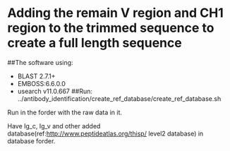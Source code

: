 # Adding the remain V region and CH1 region to the trimmed sequence to create a full length sequence

##The software using:
  * BLAST 2.7.1+
  * EMBOSS:6.6.0.0
  * usearch v11.0.667
##Run:
../antibody_identification/create_ref_database/create_ref_database.sh

Run in the forder with the raw data in it.

Have Ig_c, Ig_v and other added database(ref:http://www.peptideatlas.org/thisp/    level2 database) in database forder.
